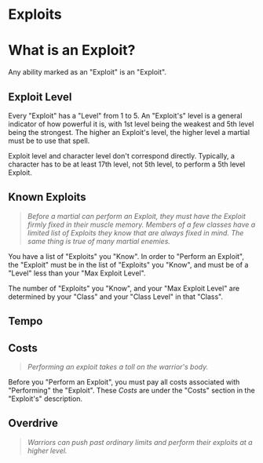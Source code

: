 # Exploits

# What is an Exploit?

Any ability marked as an "Exploit" is an "Exploit".

## Exploit Level

Every "Exploit" has a "Level" from 1 to 5. An "Exploit's" level is a general indicator of how powerful it is, with 1st level being the weakest and 5th level being the strongest. The higher an Exploit's level, the higher level a martial must be to use that spell.

Exploit level and character level don't correspond directly. Typically, a character has to be at least 17th level, not 5th level, to perform a 5th level Exploit.

## Known Exploits

> *Before a martial can perform an Exploit, they must have the Exploit firmly fixed in their muscle memory. Members of a few classes have a limited list of Exploits they know that are always fixed in mind. The same thing is true of many martial enemies.*

You have a list of "Exploits" you "Know". In order to "Perform an Exploit", the "Exploit" must be in the list of "Exploits" you "Know", and must be of a "Level" less than your "Max Exploit Level".

The number of "Exploits" you "Know", and your "Max Exploit Level" are determined by your "Class" and your "Class Level" in that "Class".

## Tempo

## Costs

> *Performing an exploit takes a toll on the warrior's body.*

Before you "Perform an Exploit", you must pay all costs associated with "Performing" the "Exploit". These *Costs* are under the "Costs" section in the "Exploit's" description.

## Overdrive

> *Warriors can push past ordinary limits and perform their exploits at a higher level.*

<!--

## Stamina

Regardless of how many Exploits a martial knows, they can only perform a limited number of spells before resting. Moving at superhuman speeds and performing feats of legendary strength is tiring, especially for higher level Exploits. That is why each class capable of performing Exploits tells you how many Stamina Points they have.

A martial typically has a number of stamina points equal to their Constitution modifier + their Martial Level.

See *Multiclassing* for a guide on calculating a character's Martial Level.

# Performing an Exploit

When a character performs any exploit, the same basic rules are followed, regardless of the character's class or the Exploit's effects.

Each Exploit description begins with a block of information, including the Exploit's Name, Level, Tempo, Range, Materials, and Duration. The rest of a Exploit entry describes the Exploit's effect.

## Tempo
Exploits may require an Attack, a Reaction, a Bonus Action, an entire Action, or even longer to perform.

### Free Action
Exploits requiring a Free Action are especially swift, and happen in a single motion.

If an Exploit that modifies an attack deals damage, the damage is always the same type as the weapon used to perform the attack. If the weapon deals multiple damage types, then the damage type is one of the player's choice from among the types that the weapon deals.

### Attack

Exploits requiring an attack enhance or modify the way you attack. An Exploit requiring a single attack replaces an attack you make.

Certain Exploits may require more than one attack. These exploits replace the number of attacks specified, at the point in time specified.

### Bonus Actions
An Exploit with a Tempo of a Bonus Action require a single Bonus Action to perform, provided you are able to take a Bonus Action and haven't taken a Bonus Action on your turn.

### Reactions
Some exploits can be performed as a reaction. These Exploits take a fraction of a second to bring about and are performed in response to some event. If an Exploit can be performed as a reaction, the Exploit's description tells you exactly when you can do so.

## Range
The target of an Exploit must be within the Exploit's range. Exploits can target creatures or points within their range. Whether an Exploit targets a creature or a point is specified in the Exploit's description.

An Exploit that has a range of "Self" either modifies an attack you perform, or creates an Area of Effect that originates from you like a Cone or Line.

Once an Exploit is performed, its effects aren't limited by its range, unless the Exploit's description says otherwise.

## Materials
Some Exploits require specific items to perform them (such as ammunition, a specific type of weapon, or a shield). You must be holding the materials required for an Exploit to perform it.

If an Exploit states that it consumes its materials, then those materials are used up and cannot be re-used, unless the Exploit says otherwise.

If you are not holding an Exploit's Materials, you must have a free hand to access them.

## Duration
An Exploit's duration is the length of time the Exploit persists. A duration can be expressed in rounds, minutes, hours, or even years. Some Exploits specify that their effects last until the spells are undone or their results destroyed/repaired.

### Instantaneous
Many Exploits are instantaneous. The Exploit  harms, heals, creates, or alters a creature or an object in a way that can't be interupted, because itis performed in an instant.

### Concentration
Some Exploits require you to concentrate to maintain their effects. You are [concentrating] as long as the effects of the Exploit persist.

[concentrating]: ../../Conditions/Concentrating.md

## Targets
A typical Exploit requires you to pick one or more targets to be affected by the Exploit. An Exploit's description tells you whether the spell targets creatures, objects, or a point of origin for an area of effect (described below).

Unless a spell has a perceptible effect, a creature might not know it was targeted by a spell at all. An effect like crackling lightning is obvious, but a more subtle effect, such as an attempt to read a creature's thoughts, typically goes unnoticed, unless a spell says otherwise.

## Saving Throws
Many Exploits specify that a target can make a saving throw to avoid some or all of a spell's effects. The spell specifies the ability that the target uses for the save and what happens on a success or failure.

The DC to resist one of your Exploits equals 8 + your spellcasting ability modifier + your proficiency bonus + any special modifiers.
-->
